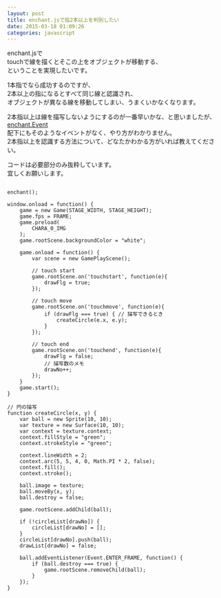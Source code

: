```yaml
---
layout: post
title: enchant.jsで指2本以上を判別したい
date: 2015-03-18 01:09:26
categories: javascript
---
```

<!-- {% raw %} -->
<p>enchant.jsで<br>
touchで線を描くとそこの上をオブジェクトが移動する、<br>
ということを実現したいです。</p>

<p>1本指でなら成功するのですが、<br>
2本以上の指になるとすべて同じ線と認識され、<br>
オブジェクトが異なる線を移動してしまい、うまくいかなくなります。</p>

<p>2本指以上は線を描写しないようにするのが一番早いかな、と思いましたが、<br>
<a href="http://wise9.github.io/enchant.js/doc/core/ja/symbols/enchant.Event.html" rel="nofollow">enchant.Event</a><br>
配下にもそのようなイベントがなく、やり方がわかりません。<br>
2本指以上を認識する方法について、どなたかわかる方がいれば教えてください。</p>

<p>コードは必要部分のみ抜粋しています。<br>
宜しくお願いします。</p>

<pre><code>
enchant();

window.onload = function() {
    game = new Game(STAGE_WIDTH, STAGE_HEIGHT);
    game.fps = FRAME;
    game.preload(
        CHARA_0_IMG
    );
    game.rootScene.backgroundColor = "white";

    game.onload = function() {
        var scene = new GamePlayScene();

        // touch start
        game.rootScene.on('touchstart', function(e){
            drawFlg = true;
        });

        // touch move
        game.rootScene.on('touchmove', function(e){
            if (drawFlg === true) { // 描写できるとき
                createCircle(e.x, e.y);
            }
        });

        // touch end
        game.rootScene.on('touchend', function(e){
            drawFlg = false;
            // 描写数のメモ
            drawNo++;
        });
    }
    game.start();
}

// 円の描写
function createCircle(x, y) {
    var ball = new Sprite(10, 10);
    var texture = new Surface(10, 10);
    var context = texture.context;
    context.fillStyle = "green";
    context.strokeStyle = "green";

    context.lineWidth = 2;
    context.arc(5, 5, 4, 0, Math.PI * 2, false);
    context.fill();
    context.stroke();

    ball.image = texture;
    ball.moveBy(x, y);
    ball.destroy = false;

    game.rootScene.addChild(ball);

    if (!circleList[drawNo]) {
        circleList[drawNo] = [];
    }
    circleList[drawNo].push(ball);
    drawList[drawNo] = false;

    ball.addEventListener(Event.ENTER_FRAME, function() {
        if (ball.destroy === true) {
            game.rootScene.removeChild(ball);
        }
    });
}

</code></pre>
<!-- {% endraw %} -->
